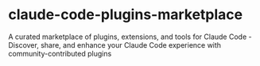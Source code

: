 # claude-code-plugins-marketplace
A curated marketplace of plugins, extensions, and tools for Claude Code - Discover, share, and enhance your Claude Code experience with community-contributed plugins
